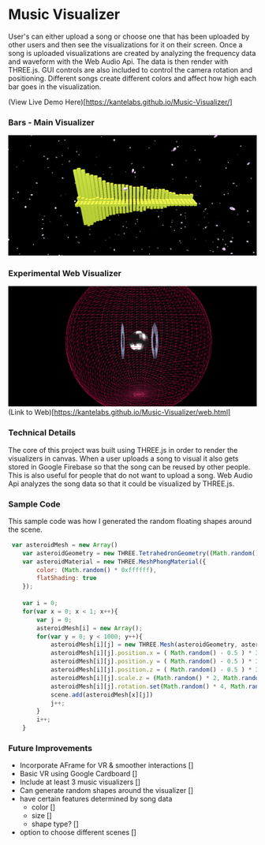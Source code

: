 # Music Visualizer
User's can either upload a song or choose one that has been uploaded by other users and then see the visualizations for it on their screen. Once a song is uploaded visualizations are created by analyzing the frequency data and waveform with the Web Audio Api. The data is then render with THREE.js. GUI controls are also included to control the camera rotation and positioning. Different songs create different colors and affect how high each bar goes in the visualization.

(View Live Demo Here)[https://kantelabs.github.io/Music-Visualizer/]

### Bars - Main Visualizer
![Bars](/assets/visual1_zoom.png)
### Experimental Web Visualizer
![Web](/assets/visual2_zoom.png)
(Link to Web)[https://kantelabs.github.io/Music-Visualizer/web.html]

### Technical Details
The core of this project was built using THREE.js in order to render the visualizers in canvas. When a user uploads a song to visual it also gets stored in Google Firebase so that the song can be reused by other people. This is also useful for people that do not want to upload a song. Web Audio Api analyzes the song data so that it could be visualized by THREE.js.
  
### Sample Code
This sample code was how I generated the random floating shapes around the scene.

```javascript
 var asteroidMesh = new Array()
    var asteroidGeometry = new THREE.TetrahedronGeometry((Math.random() + 0.5 ), 2);
    var asteroidMaterial = new THREE.MeshPhongMaterial({ 
        color: (Math.random() * 0xffffff), 
        flatShading: true 
    });

    var i = 0;
    for(var x = 0; x < 1; x++){
        var j = 0;
        asteroidMesh[i] = new Array();
        for(var y = 0; y < 1000; y++){
            asteroidMesh[i][j] = new THREE.Mesh(asteroidGeometry, asteroidMaterial);
            asteroidMesh[i][j].position.x = ( Math.random() - 0.5 ) * 300;
            asteroidMesh[i][j].position.y = ( Math.random() - 0.5 ) * 300;
            asteroidMesh[i][j].position.z = ( Math.random() - 0.5 ) * 300;
            asteroidMesh[i][j].scale.z = (Math.random() * 2, Math.random() * 2, Math.random() * 2);
            asteroidMesh[i][j].rotation.set(Math.random() * 4, Math.random() * 4, Math.random() * 4)
            scene.add(asteroidMesh[x][j])
            j++;
        }
        i++;
    }
```

### Future Improvements
  - Incorporate AFrame for VR & smoother interactions []
  - Basic VR using Google Cardboard []
  - Include at least 3 music visualizers []
  - Can generate random shapes around the visualizer []
  - have certain features determined by song data
    - color []
    - size []
    - shape type? []
  - option to choose different scenes []